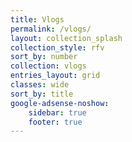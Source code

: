 ```yaml
---
title: Vlogs
permalink: /vlogs/
layout: collection_splash
collection_style: rfv
sort_by: number
collection: vlogs
entries_layout: grid
classes: wide
sort_by: title
google-adsense-noshow:
    sidebar: true
    footer: true
---
```



